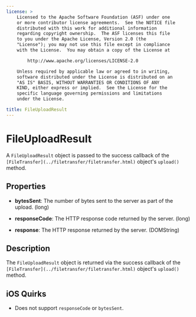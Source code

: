 ```yaml
---
license: >
    Licensed to the Apache Software Foundation (ASF) under one
    or more contributor license agreements.  See the NOTICE file
    distributed with this work for additional information
    regarding copyright ownership.  The ASF licenses this file
    to you under the Apache License, Version 2.0 (the
    "License"); you may not use this file except in compliance
    with the License.  You may obtain a copy of the License at

        http://www.apache.org/licenses/LICENSE-2.0

    Unless required by applicable law or agreed to in writing,
    software distributed under the License is distributed on an
    "AS IS" BASIS, WITHOUT WARRANTIES OR CONDITIONS OF ANY
    KIND, either express or implied.  See the License for the
    specific language governing permissions and limitations
    under the License.

title: FileUploadResult
---
```


# FileUploadResult

A `FileUploadResult` object is passed to the success callback of the
`[FileTransfer](../filetransfer/filetransfer.html)` object's `upload()` method.

## Properties

- __bytesSent__: The number of bytes sent to the server as part of the upload. (long)

- __responseCode__: The HTTP response code returned by the server. (long)

- __response__: The HTTP response returned by the server. (DOMString)

## Description

The `FileUploadResult` object is returned via the success callback of
the `[FileTransfer](../filetransfer/filetransfer.html)` object's `upload()` method.

## iOS Quirks

- Does not support `responseCode` or `bytesSent`.
